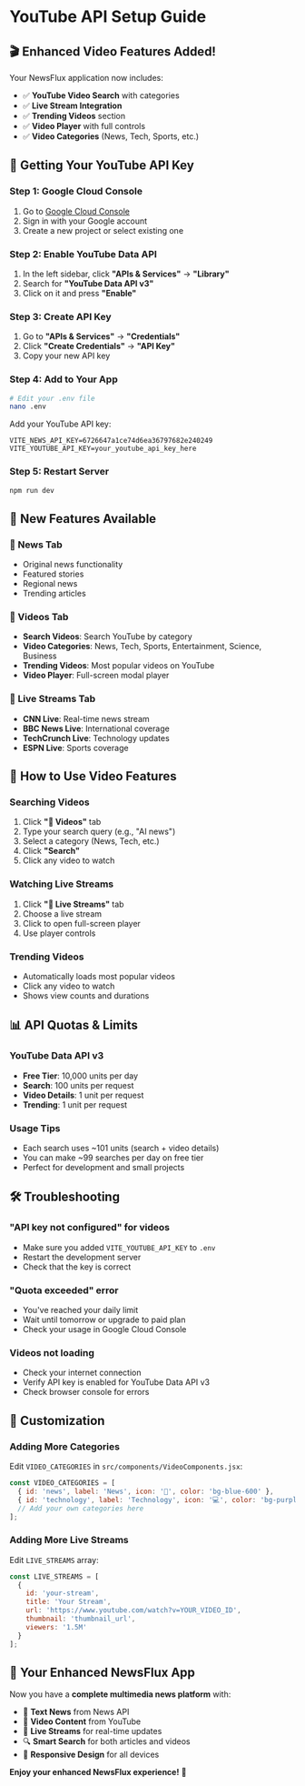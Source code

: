 # YouTube API Setup Guide

## 🎬 **Enhanced Video Features Added!**

Your NewsFlux application now includes:
- ✅ **YouTube Video Search** with categories
- ✅ **Live Stream Integration** 
- ✅ **Trending Videos** section
- ✅ **Video Player** with full controls
- ✅ **Video Categories** (News, Tech, Sports, etc.)

## 🔑 **Getting Your YouTube API Key**

### **Step 1: Google Cloud Console**
1. Go to [Google Cloud Console](https://console.cloud.google.com/)
2. Sign in with your Google account
3. Create a new project or select existing one

### **Step 2: Enable YouTube Data API**
1. In the left sidebar, click **"APIs & Services"** → **"Library"**
2. Search for **"YouTube Data API v3"**
3. Click on it and press **"Enable"**

### **Step 3: Create API Key**
1. Go to **"APIs & Services"** → **"Credentials"**
2. Click **"Create Credentials"** → **"API Key"**
3. Copy your new API key

### **Step 4: Add to Your App**
```bash
# Edit your .env file
nano .env
```

Add your YouTube API key:
```env
VITE_NEWS_API_KEY=6726647a1ce74d6ea36797682e240249
VITE_YOUTUBE_API_KEY=your_youtube_api_key_here
```

### **Step 5: Restart Server**
```bash
npm run dev
```

## 🎯 **New Features Available**

### **📰 News Tab**
- Original news functionality
- Featured stories
- Regional news
- Trending articles

### **🎥 Videos Tab**
- **Search Videos**: Search YouTube by category
- **Video Categories**: News, Tech, Sports, Entertainment, Science, Business
- **Trending Videos**: Most popular videos on YouTube
- **Video Player**: Full-screen modal player

### **🔴 Live Streams Tab**
- **CNN Live**: Real-time news stream
- **BBC News Live**: International coverage
- **TechCrunch Live**: Technology updates
- **ESPN Live**: Sports coverage

## 🚀 **How to Use Video Features**

### **Searching Videos**
1. Click **"🎥 Videos"** tab
2. Type your search query (e.g., "AI news")
3. Select a category (News, Tech, etc.)
4. Click **"Search"**
5. Click any video to watch

### **Watching Live Streams**
1. Click **"🔴 Live Streams"** tab
2. Choose a live stream
3. Click to open full-screen player
4. Use player controls

### **Trending Videos**
- Automatically loads most popular videos
- Click any video to watch
- Shows view counts and durations

## 📊 **API Quotas & Limits**

### **YouTube Data API v3**
- **Free Tier**: 10,000 units per day
- **Search**: 100 units per request
- **Video Details**: 1 unit per request
- **Trending**: 1 unit per request

### **Usage Tips**
- Each search uses ~101 units (search + video details)
- You can make ~99 searches per day on free tier
- Perfect for development and small projects

## 🛠️ **Troubleshooting**

### **"API key not configured" for videos**
- Make sure you added `VITE_YOUTUBE_API_KEY` to `.env`
- Restart the development server
- Check that the key is correct

### **"Quota exceeded" error**
- You've reached your daily limit
- Wait until tomorrow or upgrade to paid plan
- Check your usage in Google Cloud Console

### **Videos not loading**
- Check your internet connection
- Verify API key is enabled for YouTube Data API v3
- Check browser console for errors

## 🎨 **Customization**

### **Adding More Categories**
Edit `VIDEO_CATEGORIES` in `src/components/VideoComponents.jsx`:
```javascript
const VIDEO_CATEGORIES = [
  { id: 'news', label: 'News', icon: '📰', color: 'bg-blue-600' },
  { id: 'technology', label: 'Technology', icon: '💻', color: 'bg-purple-600' },
  // Add your own categories here
];
```

### **Adding More Live Streams**
Edit `LIVE_STREAMS` array:
```javascript
const LIVE_STREAMS = [
  {
    id: 'your-stream',
    title: 'Your Stream',
    url: 'https://www.youtube.com/watch?v=YOUR_VIDEO_ID',
    thumbnail: 'thumbnail_url',
    viewers: '1.5M'
  }
];
```

## 🎉 **Your Enhanced NewsFlux App**

Now you have a **complete multimedia news platform** with:
- 📰 **Text News** from News API
- 🎥 **Video Content** from YouTube
- 🔴 **Live Streams** for real-time updates
- 🔍 **Smart Search** for both articles and videos
- 📱 **Responsive Design** for all devices

**Enjoy your enhanced NewsFlux experience!** 🚀 